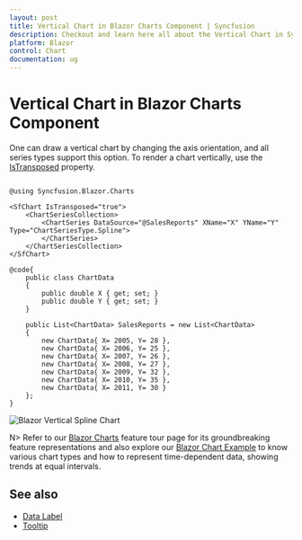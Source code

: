 ```yaml
---
layout: post
title: Vertical Chart in Blazor Charts Component | Syncfusion
description: Checkout and learn here all about the Vertical Chart in Syncfusion Blazor Charts component and much more.
platform: Blazor
control: Chart
documentation: ug
---
```


# Vertical Chart in Blazor Charts Component

One can draw a vertical chart by changing the axis orientation, and all series types support this option. To render a chart vertically, use the [IsTransposed](https://help.syncfusion.com/cr/blazor/Syncfusion.Blazor.Charts.SfChart.html#Syncfusion_Blazor_Charts_SfChart_IsTransposed) property.

```cshtml

@using Syncfusion.Blazor.Charts

<SfChart IsTransposed="true">
    <ChartSeriesCollection>
        <ChartSeries DataSource="@SalesReports" XName="X" YName="Y" Type="ChartSeriesType.Spline">
        </ChartSeries>
    </ChartSeriesCollection>
</SfChart>

@code{
    public class ChartData
    {
        public double X { get; set; }
        public double Y { get; set; }
    }

    public List<ChartData> SalesReports = new List<ChartData>
	{
        new ChartData{ X= 2005, Y= 28 },
        new ChartData{ X= 2006, Y= 25 },
        new ChartData{ X= 2007, Y= 26 },
        new ChartData{ X= 2008, Y= 27 },
        new ChartData{ X= 2009, Y= 32 },
        new ChartData{ X= 2010, Y= 35 },
        new ChartData{ X= 2011, Y= 30 }
    };
}

``` 

![Blazor Vertical Spline Chart](../images/othertypes/blazor-vertical-spline-chart.png)
<!-- {% previewsample "https://blazorplayground.syncfusion.com/embed/VjrKNctyKqiQmUtd?appbar=false&editor=false&result=true&errorlist=false&theme=bootstrap5" %} -->

N> Refer to our [Blazor Charts](https://www.syncfusion.com/blazor-components/blazor-charts) feature tour page for its groundbreaking feature representations and also explore our [Blazor Chart Example](https://blazor.syncfusion.com/demos/chart/line?theme=bootstrap4) to know various chart types and how to represent time-dependent data, showing trends at equal intervals.

## See also

* [Data Label](../data-labels)
* [Tooltip](../tool-tip)